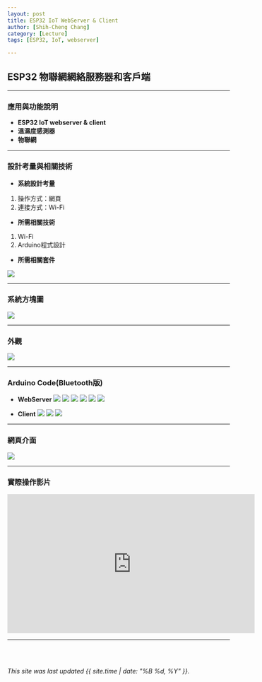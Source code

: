 ```yaml
---
layout: post
title: ESP32 IoT WebServer & Client
author: [Shih-Cheng Chang]
category: [Lecture]
tags: [ESP32, IoT, webserver]

---
```


## ESP32 物聯網網絡服務器和客戶端

---
### 應用與功能說明

* **ESP32 IoT webserver & client**
* **溫濕度感測器**
* **物聯網**

---
### 設計考量與相關技術
* **系統設計考量**
 1. 操作方式：網頁
 2. 連接方式：Wi-Fi

* **所需相關技術**
 1. Wi-Fi
 2. Arduino程式設計

* **所需相關套件**

![](https://github.com/PinLe1920/MCU-project/blob/main/images/A100013-1-DHT11.png?raw=true)

---
### 系統方塊圖

![](https://github.com/PinLe1920/MCU-project/blob/main/images/%E6%B8%9B%E8%82%A5%E5%B0%8F%E5%A6%99%E6%8B%9B-%E5%89%AF%E6%9C%AC.jpg?raw=true)

---
### 外觀

![](https://github.com/PinLe1920/MCU-project/blob/main/images/IMG_4020.jpg?raw=true)

---
### Arduino Code(Bluetooth版)
* **WebServer**
![](https://github.com/PinLe1920/MCU-project/blob/main/images/WebServer(1).png?raw=true)
![](https://github.com/PinLe1920/MCU-project/blob/main/images/WebServer(2).png?raw=true)
![](https://github.com/PinLe1920/MCU-project/blob/main/images/WebServer(3).png?raw=true)
![](https://github.com/PinLe1920/MCU-project/blob/main/images/WebServer(4).png?raw=true)
![](https://github.com/PinLe1920/MCU-project/blob/main/images/WebServer(5).png?raw=true)
![](https://github.com/PinLe1920/MCU-project/blob/main/images/WebServer(6).png?raw=true)

* **Client**
![](https://github.com/PinLe1920/MCU-project/blob/main/images/Webclient(1).png?raw=true)
![](https://github.com/PinLe1920/MCU-project/blob/main/images/Webclient(2).png?raw=true)
![](https://github.com/PinLe1920/MCU-project/blob/main/images/Webclient(3).png?raw=true)
---
### 網頁介面

![](https://github.com/PinLe1920/MCU-project/blob/main/images/截圖%202023-05-05%20上午10.09.22.png?raw=true)

---
### 實際操作影片

<iframe width="560" height="315" src="https://www.youtube.com/embed/SY8bPD901Fc" title="YouTube video player" frameborder="0" allow="accelerometer; autoplay; clipboard-write; encrypted-media; gyroscope; picture-in-picture; web-share" allowfullscreen></iframe>

---
<br>
<br>

*This site was last updated {{ site.time | date: "%B %d, %Y" }}.*
